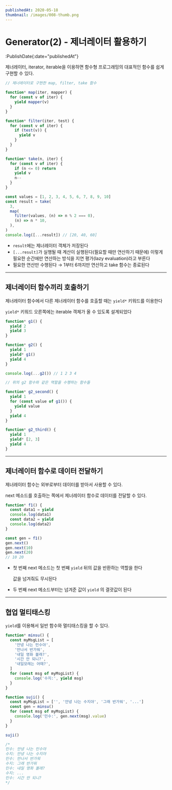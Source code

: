 ```yaml
---
publishedAt: 2020-05-18
thumbnail: /images/008-thumb.png
---
```


# Generator(2) - 제너레이터 활용하기

:PublishDate{:date="publishedAt"}

제너레이터, iterator, iterable을 이용하면 함수형 프로그래밍의 대표적인 함수를 쉽게 구현할 수 있다.

```javascript
// 제너레이터로 구현한 map, filter, take 함수

function* map(iter, mapper) {
  for (const v of iter) {
    yield mapper(v)
  }
}

function* filter(iter, test) {
  for (const v of iter) {
    if (test(v)) {
      yield v
    }
  }
}

function* take(n, iter) {
  for (const v of iter) {
    if (n <= 0) return
    yield v
    n--
  }
}

const values = [1, 2, 3, 4, 5, 6, 7, 8, 9, 10]
const result = take(
  3,
  map(
    filter(values, (n) => n % 2 === 0),
    (n) => n * 10,
  ),
)
console.log([...result]) // [20, 40, 60]
```

- `result`에는 제너레이터 객체가 저장된다
- `[...result]`가 실행될 때 계산이 실행된다(필요할 때만 연산하기 때문에)
  이렇게 필요한 순간에만 연산하는 방식을 지연 평가(lazy evaluation)라고 부른다
- 필요한 연산만 수행된다 → 1부터 6까지만 연산하고 take 함수는 종료된다

---

## 제너레이터 함수끼리 호출하기

제너레이터 함수에서 다른 제너레이터 함수를 호출할 때는 `yield*` 키워드를 이용한다

`yield*` 키워드 오른쪽에는 iterable 객체가 올 수 있도록 설계되었다

```javascript
function* g1() {
  yield 2
  yield 3
}

function* g2() {
  yield 1
  yield* g1()
  yield 4
}

console.log(...g2()) // 1 2 3 4
```

```javascript
// 위의 g2 함수와 같은 역할을 수행하는 함수들

function* g2_second() {
  yield 1
  for (const value of g1()) {
    yield value
  }
  yield 4
}

function* g2_third() {
  yield 1
  yield* [2, 3]
  yield 4
}
```

---

## 제너레이터 함수로 데이터 전달하기

제너레이터 함수는 외부로부터 데이터를 받아서 사용할 수 있다.

next 메소드를 호출하는 쪽에서 제너레이터 함수로 데이터를 전달할 수 있다.

```javascript
function* f1() {
  const data1 = yield
  console.log(data1)
  const data2 = yield
  console.log(data2)
}

const gen = f1()
gen.next()
gen.next(10)
gen.next(20)
// 10 20
```

- 첫 번째 next 메소드는 첫 번째 `yield` 뒤의 값을 반환하는 역할을 한다

  값을 넘겨줘도 무시된다

- 두 번째 next 메소드부터는 넘겨준 값이 `yield` 의 결괏값이 된다

---

## 협업 멀티태스킹

`yield`를 이용해서 일반 함수와 멀티태스킹을 할 수 있다.

```javascript
function* minsu() {
  const myMsgList = [
    '안녕 나는 민수야',
    '만나서 반가워',
    '내일 영화 볼래?',
    '시간 안 되니?',
    '내일모레는 어때?',
  ]
  for (const msg of myMsgList) {
    console.log('수지:', yield msg)
  }
}

function suji() {
  const myMsgList = ['', '안녕 나는 수지야', '그래 반가워', '...']
  const gen = minsu()
  for (const msg of myMsgList) {
    console.log('민수:', gen.next(msg).value)
  }
}

suji()

/*
민수: 안녕 나는 민수야
수지: 안녕 나는 수지야
민수: 만나서 반가워
수지: 그래 반가워
민수: 내일 영화 볼래?
수지: ...
민수: 시간 안 되니?
*/
```

